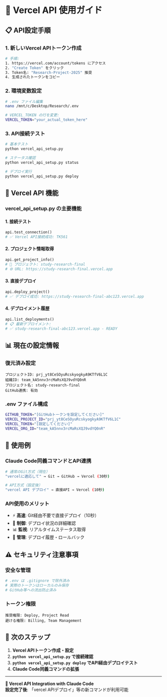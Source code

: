 # 🚀 Vercel API 使用ガイド

## 📋 API設定手順

### 1. **新しいVercel APIトークン作成**
```bash
# 手順:
1. https://vercel.com/account/tokens にアクセス
2. "Create Token" をクリック
3. Token名: "Research-Project-2025" 推奨
4. 生成されたトークンをコピー
```

### 2. **環境変数設定**
```bash
# .env ファイル編集
nano /mnt/c/Desktop/Research/.env

# VERCEL_TOKEN の行を変更:
VERCEL_TOKEN="your_actual_token_here"
```

### 3. **API接続テスト**
```bash
# 基本テスト
python vercel_api_setup.py

# ステータス確認
python vercel_api_setup.py status

# デプロイ実行
python vercel_api_setup.py deploy
```

## 🔧 Vercel API 機能

### **vercel_api_setup.py** の主要機能

#### 1. **接続テスト**
```python
api.test_connection()
# ✅ Vercel API接続成功: TK561
```

#### 2. **プロジェクト情報取得**
```python
api.get_project_info()
# 📂 プロジェクト: study-research-final
# 🌐 URL: https://study-research-final.vercel.app
```

#### 3. **直接デプロイ**
```python
api.deploy_project()
# ✅ デプロイ成功: https://study-research-final-abc123.vercel.app
```

#### 4. **デプロイメント履歴**
```python
api.list_deployments()
# 📋 最新デプロイメント:
# ✅ study-research-final-abc123.vercel.app - READY
```

## 📊 現在の設定情報

### 復元済み設定
```
プロジェクトID: prj_yt8CeSOyuRcskyogkyA9KTfV6L1C
組織ID: team_kA5nnv3rcMaRsXQJ9vdYQ0nR
プロジェクト名: study-research-final
GitHub連携: 有効
```

### .env ファイル構成
```bash
GITHUB_TOKEN="[GitHubトークンを設定してください]"
VERCEL_PROJECT_ID="prj_yt8CeSOyuRcskyogkyA9KTfV6L1C"
VERCEL_TOKEN="[設定してください]"
VERCEL_ORG_ID="team_kA5nnv3rcMaRsXQJ9vdYQ0nR"
```

## 🚀 使用例

### **Claude Code同義コマンドとAPI連携**
```bash
# 通常のGit方式（現在）
"vercelに適応して" → Git → GitHub → Vercel (30秒)

# API方式（設定後）
"vercel API デプロイ" → 直接API → Vercel (10秒)
```

### **API使用のメリット**
- ⚡ **高速**: Git経由不要で直接デプロイ（10秒）
- 🎯 **制御**: デプロイ状況の詳細確認
- 📊 **監視**: リアルタイムステータス取得
- 🔧 **管理**: デプロイ履歴・ロールバック

## ⚠️ セキュリティ注意事項

### 安全な管理
```bash
# .env は .gitignore で除外済み
# 実際のトークンはローカルのみ保存
# GitHub等への流出防止済み
```

### トークン権限
```
推奨権限: Deploy, Project Read
避ける権限: Billing, Team Management
```

## 🔄 次のステップ

1. **Vercel APIトークン作成・設定**
2. **`python vercel_api_setup.py` で接続確認**
3. **`python vercel_api_setup.py deploy` でAPI経由デプロイテスト**
4. **Claude Code同義コマンドの拡張**

---

**🤖 Vercel API Integration with Claude Code**  
**設定完了後**: 「vercel APIデプロイ」等の新コマンドが利用可能